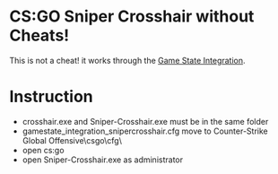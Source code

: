 # CS:GO Sniper Crosshair without Cheats!

This is not a cheat! it works through the [Game State Integration](https://developer.valvesoftware.com/wiki/Counter-Strike:_Global_Offensive_Game_State_Integration).

# Instruction
- crosshair.exe and Sniper-Crosshair.exe must be in the same folder
- gamestate_integration_snipercrosshair.cfg move to Counter-Strike Global Offensive\csgo\cfg\
- open cs:go
- open Sniper-Crosshair.exe as administrator
